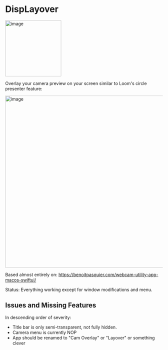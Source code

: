 # DispLayover

<img width="179" alt="image" src="https://github.com/sordina/camoverlay/assets/92299/80fe7e19-477c-41aa-8c9e-c1b7b9a9878b">

Overlay your camera preview on your screen similar to Loom's circle presenter feature:

<img width="550" alt="image" src="https://github.com/sordina/camoverlay/assets/92299/903fc091-57c3-498d-8015-a8b0e8f0f0e0">

Based almost entirely on: https://benoitpasquier.com/webcam-utility-app-macos-swiftui/

Status: Everything working except for window modifications and menu.

## Issues and Missing Features

In descending order of severity:

* Title bar is only semi-transparent, not fully hidden.
* Camera menu is currently NOP
* App should be renamed to "Cam Overlay" or "Layover" or something clever


